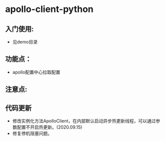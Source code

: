 # apollo-client-python


## 入门使用:

* 见demo目录

## 功能点：
* apollo配置中心拉取配置

## 注意点:


## 代码更新
* 修改实例化方法ApolloClient，在内部默认启动异步热更新线程，可以通过参数配置不开启热更新。(2020.09.15)
* 修复停机阻塞问题。